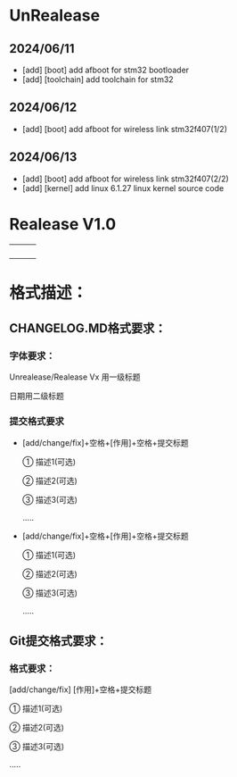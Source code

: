 # UnRealease

## 2024/06/11
- [add] [boot] add afboot for stm32 bootloader
- [add] [toolchain] add toolchain for stm32

## 2024/06/12

- [add] [boot] add afboot for wireless link stm32f407(1/2)

## 2024/06/13

- [add] [boot] add afboot for wireless link stm32f407(2/2)
- [add] [kernel] add linux 6.1.27 linux kernel source code

# Realease V1.0
|     |     |     |
|-----|-----|-----|
|     |     |     |
|     |     |     |
|     |     |     |
|     |     |     |


# 格式描述：

## CHANGELOG.MD格式要求：

### 字体要求：

Unrealease/Realease Vx 用一级标题

日期用二级标题

### 提交格式要求

- [add/change/fix]+空格+[作用]+空格+提交标题

  ① 描述1(可选)

  ② 描述2(可选)

  ③ 描述3(可选)

  .....

- [add/change/fix]+空格+[作用]+空格+提交标题

  ① 描述1(可选)

  ② 描述2(可选)

  ③ 描述3(可选)

  .....

## Git提交格式要求：

### 格式要求：

[add/change/fix] [作用]+空格+提交标题

① 描述1(可选)

② 描述2(可选)

③ 描述3(可选)

.....
